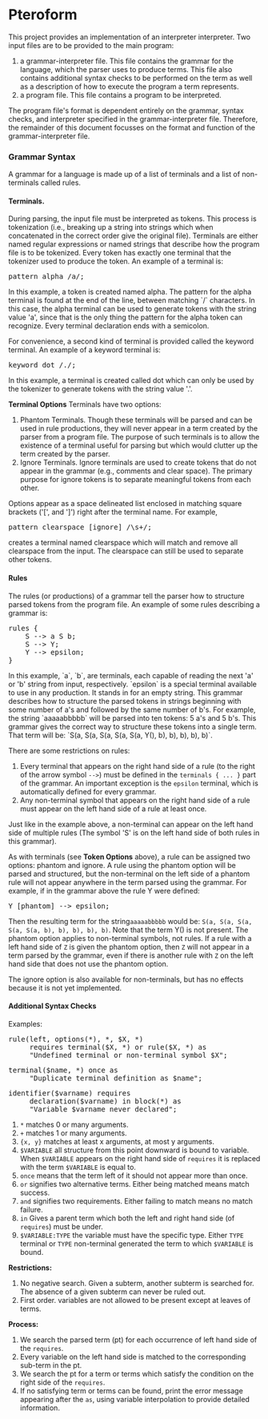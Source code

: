 Pteroform
===

This project provides an implementation of an interpreter interpreter.
Two input files are to be provided to the main program:
1. a grammar-interpreter file.  This file contains the grammar for the language, which the parser uses to produce terms. 
This file also contains additional syntax checks to be performed on the term as well as a description of how to execute the program a term represents.
2. a program file.  This file contains a program to be interpreted.

The program file's format is dependent entirely on the grammar, syntax checks, and interpreter specified in the grammar-interpreter file.
Therefore, the remainder of this document focusses on the format and function of the grammar-interpreter file.

<h3>Grammar Syntax</h3>
A grammar for a language is made up of a list of terminals and a list of non-terminals called rules.

<h4>Terminals.</h4>
During parsing, the input file must be interpreted as tokens. 
This process is tokenization (i.e., breaking up a string into strings which when concatenated in the correct order give the original file).
Terminals are either named regular expressions or named strings that describe how the program file is to be tokenized.
Every token has exactly one terminal that the tokenizer used to produce the token.
An example of a terminal is:
<pre>pattern alpha /a/;</pre>
In this example, a token is created named alpha.
The pattern for the alpha terminal is found at the end of the line, between matching `/` characters.
In this case, the alpha terminal can be used to generate tokens with the string value 'a', since that is the only thing the pattern for the alpha token can recognize.
Every terminal declaration ends with a semicolon.

For convenience, a second kind of terminal is provided called the keyword terminal.
An example of a keyword terminal is:
<pre>keyword dot /./;</pre>
In this example, a terminal is created called dot which can only be used by the tokenizer to generate tokens with the string value '.'.

<b>Terminal Options</b>
Terminals have two options:
1. Phantom Terminals.
Though these terminals will be parsed and can be used in rule productions, they will never appear in a term created by the parser from a program file.
The purpose of such terminals is to allow the existence of a terminal useful for parsing but which would clutter up the term created by the parser.
2. Ignore Terminals.
Ignore terminals are used to create tokens that do not appear in the grammar (e.g., comments and clear space).
The primary purpose for ignore tokens is to separate meaningful tokens from each other.

Options appear as a space delineated list enclosed in matching square brackets ('[', and ']') right after the terminal name.
For example, 
<pre>pattern clearspace [ignore] /\s+/;</pre>
creates a terminal named clearspace which will match and remove all clearspace from the input.
The clearspace can still be used to separate other tokens.

<h4>Rules</h4>
The rules (or productions) of a grammar tell the parser how to structure parsed tokens from the program file.
An example of some rules describing a grammar is:
<pre>rules {
    S --> a S b;
    S --> Y;
    Y --> epsilon;
}
</pre>
In this example, `a`, `b`, are terminals, each capable of reading the next 'a' or 'b' string from input, respectively.
`epsilon` is a special terminal available to use in any production.
It stands in for an empty string.
This grammar describes how to structure the parsed tokens in strings beginning with some number of a's and followed by the same number of b's.
For example, the string `aaaaabbbbb` will be parsed into ten tokens: 5 a's and 5 b's.
This grammar gives the correct way to structure these tokens into a single term.
That term will be:
`S(a, S(a, S(a, S(a, S(a, Y(), b), b), b), b), b)`.

There are some restrictions on rules:
1. Every terminal that appears on the right hand side of a rule (to the right of the arrow symbol `-->`) must be defined in the `terminals { ... }` part of the grammar.
An important exception is the `epsilon` terminal, which is automatically defined for every grammar.
2. Any non-terminal symbol that appears on the right hand side of a rule must appear on the left hand side of a rule at least once.

Just like in the example above, a non-terminal can appear on the left hand side of multiple rules (The symbol 'S' is on the left hand side of both rules in this grammar).

As with terminals (see <b>Token Options</b> above), a rule can be assigned two options: phantom and ignore.
A rule using the phantom option will be parsed and structured, but the non-terminal on the left side of a phantom rule will not appear anywhere in the term parsed using the grammar.
For example, if in the grammar above the rule Y were defined:
<pre>Y [phantom] --> epsilon;</pre>
Then the resulting term for the string`aaaaabbbbb` would be:
`S(a, S(a, S(a, S(a, S(a, b), b), b), b), b)`.  Note that the term Y() is not present.
The phantom option applies to non-terminal symbols, not rules.
If a rule with a left hand side of `Z` is given the phantom option, then `Z` will not appear in a term parsed by the grammar, even if there is another rule with `Z` on the left hand side that does not use the phantom option.

The ignore option is also available for non-terminals, but has no effects because it is not yet implemented.
<h4>Additional Syntax Checks</h4>

Examples:
<pre>rule(left, options(*), *, $X, *) 
     requires terminal($X, *) or rule($X, *) as
     "Undefined terminal or non-terminal symbol $X";</pre>
     
<pre>terminal($name, *) once as
     "Duplicate terminal definition as $name";</pre>

<pre>
identifier($varname) requires 
     declaration($varname) in block(*) as
     "Variable $varname never declared";</pre>
     
1. `*` matches 0 or many arguments.
2. `+`  matches 1 or many arguments.
3. `{x, y}`  matches at least x arguments, at most y arguments.
4. `$VARIABLE` all structure from this point downward is bound to variable.
When `$VARIABLE` appears on the right hand side of `requires` it is replaced with the term `$VARIABLE` is equal to.
5. `once` means that the term left of it should not appear more than once.
6. `or` signifies two alternative terms.  Either being matched means match success.
7. `and` signifies two requirements.  Either failing to match means no match failure.
8. `in` Gives a parent term which both the left and right hand side (of `requires`) must be under.
9. `$VARIABLE:TYPE` the variable must have the specific type.
Either `TYPE` terminal or `TYPE` non-terminal generated the term to which `$VARIABLE` is bound.


<b>Restrictions:</b>
1. No negative search.
Given a subterm, another subterm is searched for.
The absence of a given subterm can never be ruled out.
2. First order.
variables are not allowed to be present except at leaves of terms.

<b>Process:</b>
1. We search the parsed term (pt) for each occurrence of left hand side of the `requires`.
2. Every variable on the left hand side is matched to the corresponding sub-term in the pt.
3. We search the pt for a term or terms which satisfy the condition on the right side of the `requires`.
4. If no satisfying term or terms can be found, print the error message appearing after the `as`, using variable interpolation to provide detailed information.

